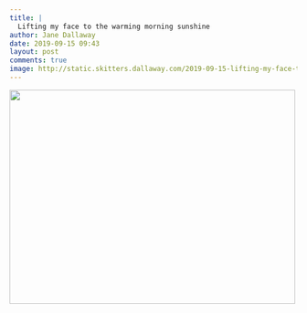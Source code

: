 ```yaml
---
title: |
  Lifting my face to the warming morning sunshine
author: Jane Dallaway
date: 2019-09-15 09:43
layout: post
comments: true
image: http://static.skitters.dallaway.com/2019-09-15-lifting-my-face-to-the-warming-morning-sunshine-thumb-1-IMG-9813.JPG
---
```


<div>
        <a href="http://static.skitters.dallaway.com/2019-09-15-lifting-my-face-to-the-warming-morning-sunshine-fullsize-1-IMG-9813.JPG">
          <img src="http://static.skitters.dallaway.com/2019-09-15-lifting-my-face-to-the-warming-morning-sunshine-thumb-1-IMG-9813.JPG" width="500" height="375"/>
        </a>
      </div>


  
      